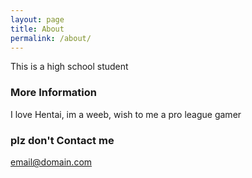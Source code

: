 ```yaml
---
layout: page
title: About
permalink: /about/
---
```


This is a high school student

### More Information

I love Hentai, im a weeb, wish to me a pro league gamer

### plz don't Contact me

[email@domain.com](mailto:kennetht7235@aurorak12.org)
